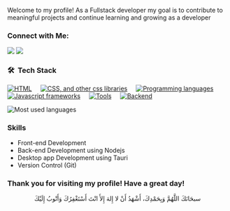 Welcome to my profile!
 As a Fullstack developer my goal is to contribute to meaningful projects and continue learning and growing as a developer

### Connect with Me:

<a href="https://www.linkedin.com/in/mohammad-mansour-173ba0279/" target="_blank"><img src="https://img.shields.io/badge/-Mohammad%20Mansour-0077B5?style=for-the-badge&logo=Linkedin&logoColor=white"/></a>
<a href="mailto:mohammadamansour03@gmail.com" target="_blank"><img src="https://img.shields.io/badge/-Mohammad%20Mansour-0077B5?style=for-the-badge&logo=Gmail&logoColor=white"/></a>

### 🛠 &nbsp;Tech Stack

[![HTML](https://skillicons.dev/icons?i=html)](https://skillicons.dev) &nbsp;&nbsp;&nbsp;&nbsp;[![CSS, and other css libraries](https://skillicons.dev/icons?i=css,tailwind,sass,styledcomponents)](https://skillicons.dev) &nbsp;&nbsp;&nbsp;&nbsp;[![Programming languages](https://skillicons.dev/icons?i=js,ts)](https://skillicons.dev) &nbsp;&nbsp;&nbsp;&nbsp;[![Javascript frameworks](https://skillicons.dev/icons?i=react,nextjs)](https://skillicons.dev) &nbsp;&nbsp;&nbsp;&nbsp;[![Tools](https://skillicons.dev/icons?i=git,linux)](https://skillicons.dev) &nbsp;&nbsp;&nbsp;&nbsp;[![Backend](https://skillicons.dev/icons?i=nodejs,expressjs)](https://skillicons.dev)


![Most used languages](https://github-readme-stats.vercel.app/api/top-langs/?username=mohammadmansour200&theme=tokyonight)

### Skills
- Front-end Development
- Back-end Development using Nodejs
- Desktop app Development using Tauri
- Version Control (Git)

### Thank you for visiting my profile! Have a great day!

<div style="text-align: center;">سبحَانَكَ اللَّهُمَّ وَبِحَمْدِكَ، أَشْهَدُ أَنْ لا إِلهَ إِلأَ انْتَ أَسْتَغْفِرُكَ وَأَتْوبُ إِلَيْكَ</div>
